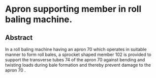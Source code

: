# Apron supporting member in roll baling machine.

## Abstract
In a roll baling machine having an apron 70 which operates in suitable manner to form roll bales, a sprocket shaped member 102 is provided to support the transverse tubes 74 of the apron 70 against bending and twisting loads during bale formation and thereby prevent damage to the apron 70 .